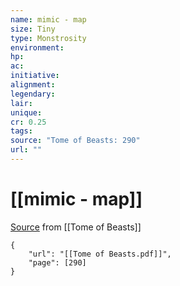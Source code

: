 ```yaml
---
name: mimic - map
size: Tiny
type: Monstrosity
environment: 
hp: 
ac: 
initiative: 
alignment: 
legendary: 
lair: 
unique: 
cr: 0.25
tags: 
source: "Tome of Beasts: 290"
url: ""
---
```

# [[mimic - map]]

[Source](zotero://open-pdf/library/items/ULEQWHJM?page=290) from [[Tome of Beasts]]

```pdf
{
	"url": "[[Tome of Beasts.pdf]]",
	"page": [290]
}
```


